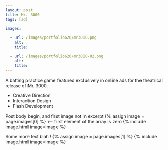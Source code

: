 ```yaml
---
layout: post
title: Mr. 3000
tags: [ad]

images:

  - url: /images/portfolio620/mr3000.png
    alt: 
    title: 

  - url: /images/portfolio620/mr3000-02.png
    alt: 
    title: 
---
```


A batting practice game featured exclusively in online ads for the theatrical release of Mr. 3000.

- Creative Direction
- Interaction Design
- Flash Development

Post body begin, and first image not in excerpt
{% assign image = page.images[0] %} <-- first element of the array is zero
{% include image.html image=image %}

Some more text blah !
{% assign image = page.images[1] %}
{% include image.html image=image %}